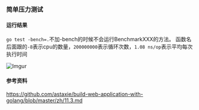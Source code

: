 ### 简单压力测试

#### 运行结果
`go test -bench=.`不加-bench的时候不会运行BenchmarkXXX的方法。
函数名后面跟的`-8`表示cpu的数量，`200000000`表示循环次数，`1.08 ns/op`表示平均每次执行时间

![Imgur](http://i.imgur.com/lyUEW3b.png)

#### 参考资料
https://github.com/astaxie/build-web-application-with-golang/blob/master/zh/11.3.md